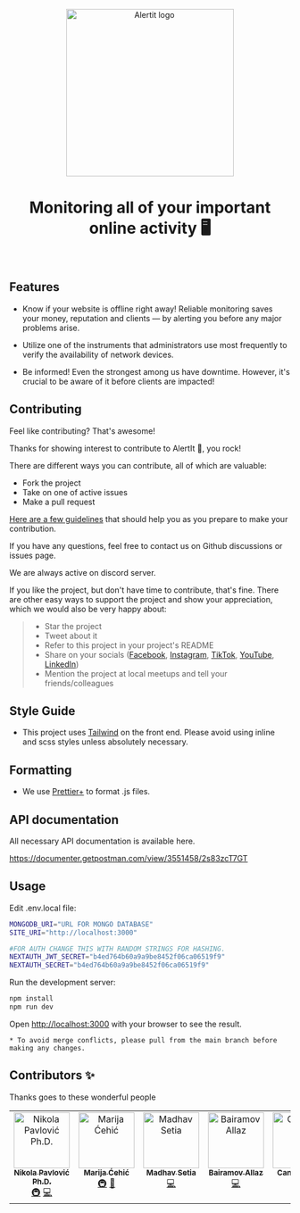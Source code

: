 <p align="center">
  <a href="https://github.com/Evil-Bees/Alertit/">
    <img src="https://raw.githubusercontent.com/Evil-Bees/Alertit/main/public/alertit-logo.png" alt="Alertit logo" width="300" />
  </a>
</p>

<h1 align="center">Monitoring all of your important online activity 🖥️</h1>
<br>

## Features

- Know if your website is offline right away! Reliable monitoring saves your money, reputation and clients — by alerting you before any major problems arise.

- Utilize one of the instruments that administrators use most frequently to verify the availability of network devices.

- Be informed!
Even the strongest among us have downtime. However, it's crucial to be aware of it before clients are impacted!

## Contributing
Feel like contributing? That's awesome!

Thanks for showing interest to contribute to AlertIt 💖, you rock!

There are different ways you can contribute, all of which are valuable:
- Fork the project
- Take on one of active issues
- Make a pull request

[Here are a few guidelines](CONTRIBUTING.md) that should help you as you prepare to make your contribution.

If you have any questions, feel free to contact us on Github discussions or issues page.

We are always active on discord server.

If you like the project, but don't have time to contribute, that's fine. There are other easy ways to support the project and show your appreciation, which we would also be very happy about:
> - Star the project
> - Tweet about it
> - Refer to this project in your project's README
> - Share on your socials ([Facebook](https://www.facebook.com/profile.php?id=100088394168553), [Instagram](https://www.instagram.com/evilbeesdev/), [TikTok](https://www.tiktok.com/@evilbeesdev), [YouTube](https://www.youtube.com/@evilbees), [LinkedIn](https://www.linkedin.com/company/evil-bees/))
> - Mention the project at local meetups and tell your friends/colleagues

## Style Guide
- This project uses [Tailwind](https://tailwindcss.com/) on the front end. Please avoid using inline and scss styles unless absolutely necessary.

## Formatting
- We use [Prettier+](https://prettier.io/) to format .js files.

## API documentation
All necessary API documentation is available here.

https://documenter.getpostman.com/view/3551458/2s83zcT7GT

## Usage

Edit .env.local file:

```bash
MONGODB_URI="URL FOR MONGO DATABASE" 
SITE_URI="http://localhost:3000"

#FOR AUTH CHANGE THIS WITH RANDOM STRINGS FOR HASHING.
NEXTAUTH_JWT_SECRET="b4ed764b60a9a9be8452f06ca06519f9"
NEXTAUTH_SECRET="b4ed764b60a9a9be8452f06ca06519f9"
```

Run the development server:

```bash
npm install
npm run dev
```

Open [http://localhost:3000](http://localhost:3000) with your browser to see the result.

```
* To avoid merge conflicts, please pull from the main branch before making any changes.
```

## Contributors ✨

Thanks goes to these wonderful people
<!-- ALL-CONTRIBUTORS-LIST:START - Do not remove or modify this section -->
<!-- prettier-ignore-start -->
<!-- markdownlint-disable -->
<table>
  <tbody>
    <tr>
      <td align="center" valign="top" width="14.28%"><a href="https://evilbees.com/"><img src="https://avatars.githubusercontent.com/u/25112021?v=4?s=100" width="100px;" alt="Nikola Pavlović Ph.D. "/><br /><sub><b>Nikola Pavlović Ph.D. </b></sub></a><br /><a href="#infra-nikolap994" title="Infrastructure (Hosting, Build-Tools, etc)">🚇</a> <a href="https://github.com/Evil-Bees/Alertit/commits?author=nikolap994" title="Code">💻</a></td>
      <td align="center" valign="top" width="14.28%"><a href="https://evilbees.com/"><img src="https://avatars.githubusercontent.com/u/25206355?v=4?s=100" width="100px;" alt="Marija Ćehić"/><br /><sub><b>Marija Ćehić</b></sub></a><br /><a href="#infra-cehicm" title="Infrastructure (Hosting, Build-Tools, etc)">🚇</a> <a href="#design-cehicm" title="Design">🎨</a></td>
      <td align="center" valign="top" width="14.28%"><a href="https://github.com/maddy020"><img src="https://avatars.githubusercontent.com/u/103564105?v=4?s=100" width="100px;" alt="Madhav Setia"/><br /><sub><b>Madhav Setia</b></sub></a><br /><a href="https://github.com/Evil-Bees/Alertit/commits?author=maddy020" title="Code">💻</a></td>
      <td align="center" valign="top" width="14.28%"><a href="https://github.com/BairamovAllaz"><img src="https://avatars.githubusercontent.com/u/67458149?v=4?s=100" width="100px;" alt="Bairamov Allaz"/><br /><sub><b>Bairamov Allaz</b></sub></a><br /><a href="https://github.com/Evil-Bees/Alertit/commits?author=BairamovAllaz" title="Code">💻</a></td>
      <td align="center" valign="top" width="14.28%"><a href="https://github.com/canberkkoc1"><img src="https://avatars.githubusercontent.com/u/48130211?v=4?s=100" width="100px;" alt="Canberk Koç"/><br /><sub><b>Canberk Koç</b></sub></a><br /><a href="https://github.com/Evil-Bees/Alertit/commits?author=canberkkoc1" title="Code">💻</a></td>
      <td align="center" valign="top" width="14.28%"><a href="https://github.com/ammarali0608"><img src="https://avatars.githubusercontent.com/u/89630572?v=4?s=100" width="100px;" alt="ammarali0608"/><br /><sub><b>ammarali0608</b></sub></a><br /><a href="https://github.com/Evil-Bees/Alertit/commits?author=ammarali0608" title="Code">💻</a></td>
    </tr>
  </tbody>
</table>

<!-- markdownlint-restore -->
<!-- prettier-ignore-end -->

<!-- ALL-CONTRIBUTORS-LIST:END -->

<!-- ALL-CONTRIBUTORS-LIST:START - Do not remove or modify this section -->
<!-- prettier-ignore-start -->
<!-- markdownlint-disable -->

<!-- markdownlint-restore -->
<!-- prettier-ignore-end -->

<!-- ALL-CONTRIBUTORS-LIST:END -->
